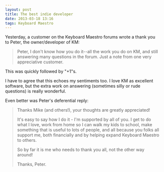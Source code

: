 ```yaml
---
layout: post
title: The best indie developer
date: 2013-03-18 13:16  
tags: Keyboard Maestro
---
```


Yesterday, a customer on the Keyboard Maestro forums wrote a thank you to Peter, the owner/developer of KM:

> Peter, I don't know how you do it--all the work you do on KM, and still answering many questions in the forum. Just a note from one very appreciative customer.

This was quickly followed by "+1"s. 

I have to agree that this echoes my sentiments too. I love KM as excellent software, but the extra work on answering (sometimes silly or rude questions) is really wonderful. 

Even better was Peter's deferential reply:

>Thanks Mike (and others!), your thoughts are greatly appreciated!
>
>It's easy to say how I do it - I'm supported by all of you. I get to do what I love, work from home so I can walk my kids to school, make something that is useful to lots of people, and all because you folks all support me, both financially and by helping expand Keyboard Maestro to others.
>
>So by far it is me who needs to thank you all, not the other way around!
>
>Thanks,
>Peter.